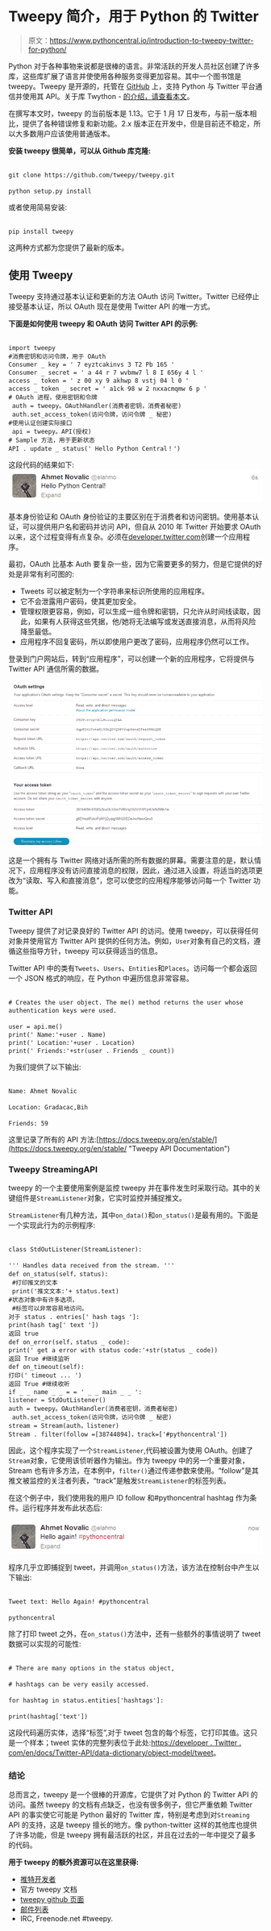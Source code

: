 # Tweepy 简介，用于 Python 的 Twitter

> 原文：<https://www.pythoncentral.io/introduction-to-tweepy-twitter-for-python/>

Python 对于各种事物来说都是很棒的语言。非常活跃的开发人员社区创建了许多库，这些库扩展了语言并使使用各种服务变得更加容易。其中一个图书馆是 tweepy。Tweepy 是开源的，托管在 [GitHub](https://github.com/tweepy/tweepy "Tweepy - Twitter for Python") 上，支持 Python 与 Twitter 平台通信并使用其 API。关于库 Twython - [的介绍，请查看本文](https://www.pythoncentral.io/how-to-use-the-twython-twitter-python-library/ "How to Use the Twython Python library")。

在撰写本文时，tweepy 的当前版本是 1.13。它于 1 月 17 日发布，与前一版本相比，提供了各种错误修复和新功能。2.x 版本正在开发中，但是目前还不稳定，所以大多数用户应该使用普通版本。

**安装 tweepy 很简单，可以从 Github 库克隆:**

```

git clone https://github.com/tweepy/tweepy.git

python setup.py install

```

或者使用简易安装:

```

pip install tweepy

```

这两种方式都为您提供了最新的版本。

## **使用 Tweepy**

Tweepy 支持通过基本认证和更新的方法 OAuth 访问 Twitter。Twitter 已经停止接受基本认证，所以 OAuth 现在是使用 Twitter API 的唯一方式。

**下面是如何使用 tweepy 和 OAuth 访问 Twitter API 的示例:**

```

import tweepy
#消费密钥和访问令牌，用于 OAuth
Consumer _ key = ' 7 eyztcakinvs 3 T2 Pb 165 '
Consumer _ secret = ' a 44 r 7 wvbmw7 l 8 I 656y 4 l '
access _ token = ' z 00 xy 9 akhwp 8 vstj 04 l 0 '
access _ token _ secret = ' a1ck 98 w 2 nxxacmqmw 6 p '
# OAuth 进程，使用密钥和令牌
 auth = tweepy。OAuthHandler(消费者密钥，消费者秘密)
 auth.set_access_token(访问令牌，访问令牌 _ 秘密)
#使用认证创建实际接口
 api = tweepy。API(授权)
# Sample 方法，用于更新状态
API . update _ status(' Hello Python Central！')

```

这段代码的结果如下:
![Tweepy Hello World Status](img/d9970933f8a5f76c334d9726bf95d68d.png)

基本身份验证和 OAuth 身份验证的主要区别在于消费者和访问密钥。使用基本认证，可以提供用户名和密码并访问 API，但自从 2010 年 Twitter 开始要求 OAuth 以来，这个过程变得有点复杂。必须在[developer.twitter.com](https://developer.twitter.com/en "Twitter for Developers")创建一个应用程序。

最初，OAuth 比基本 Auth 要复杂一些，因为它需要更多的努力，但是它提供的好处是非常有利可图的:

*   Tweets 可以被定制为一个字符串来标识所使用的应用程序。
*   它不会泄露用户密码，使其更加安全。
*   管理权限更容易，例如，可以生成一组令牌和密钥，只允许从时间线读取，因此，如果有人获得这些凭据，他/她将无法编写或发送直接消息，从而将风险降至最低。
*   应用程序不回复密码，所以即使用户更改了密码，应用程序仍然可以工作。

登录到门户网站后，转到“应用程序”，可以创建一个新的应用程序，它将提供与 Twitter API 通信所需的数据。

![Twiter OAuth Dashboard](img/9f6a522bf12f745fb6c530053fea4d3b.png)

这是一个拥有与 Twitter 网络对话所需的所有数据的屏幕。需要注意的是，默认情况下，应用程序没有访问直接消息的权限，因此，通过进入设置，将适当的选项更改为“读取、写入和直接消息”，您可以使您的应用程序能够访问每一个 Twitter 功能。

### **Twitter API**

Tweepy 提供了对记录良好的 Twitter API 的访问。使用 tweepy，可以获得任何对象并使用官方 Twitter API 提供的任何方法。例如，`User`对象有自己的文档，遵循这些指导方针，tweepy 可以获得适当的信息。

Twitter API 中的类有`Tweets`、`Users`、`Entities`和`Places`。访问每一个都会返回一个 JSON 格式的响应，在 Python 中遍历信息非常容易。

```

# Creates the user object. The me() method returns the user whose authentication keys were used.

user = api.me()
print(' Name:'+user . Name)
print(' Location:'+user . Location)
print(' Friends:'+str(user . Friends _ count))

```

为我们提供了以下输出:

```

Name: Ahmet Novalic

Location: Gradacac,Bih

Friends: 59

```

这里记录了所有的 API 方法:[https://docs.tweepy.org/en/stable/](https://docs.tweepy.org/en/stable/ "Tweepy API Documentation")

### **Tweepy StreamingAPI**

tweepy 的一个主要使用案例是监控 tweepy 并在事件发生时采取行动。其中的关键组件是`StreamListener`对象，它实时监控并捕捉推文。

`StreamListener`有几种方法，其中`on_data()`和`on_status()`是最有用的。下面是一个实现此行为的示例程序:

```

class StdOutListener(StreamListener):

''' Handles data received from the stream. '''
def on_status(self，status): 
 #打印推文的文本
 print('推文文本:'+ status.text)
#状态对象中有许多选项，
 #标签可以非常容易地访问。
对于 status . entries[' hash tags ']:
print(hash tag[' text '])
返回 true
def on_error(self，status _ code):
print(' get a error with status code:'+str(status _ code))
返回 True #继续监听
def on_timeout(self): 
打印(' timeout ... ')
返回 True #继续收听
if _ _ name _ _ = = ' _ _ main _ _ ':
listener = StdOutListener()
auth = tweepy。OAuthHandler(消费者密钥，消费者秘密)
 auth.set_access_token(访问令牌，访问令牌 _ 秘密)
stream = Stream(auth，listener)
Stream . filter(follow =[38744894]，track=['#pythoncentral']) 

```

因此，这个程序实现了一个`StreamListener`,代码被设置为使用 OAuth。创建了`Stream`对象，它使用该侦听器作为输出。作为 tweepy 中的另一个重要对象，Stream 也有许多方法，在本例中，`filter()`通过传递参数来使用。“follow”是其推文被监控的关注者列表，“track”是触发`StreamListener`的标签列表。

在这个例子中，我们使用我的用户 ID follow 和#pythoncentral hashtag 作为条件。运行程序并发布此状态后:

![Tweepy "Hello World" with hashtag](img/bfe0d4e4e5f2e2468597e57d177b06c4.png)

程序几乎立即捕捉到 tweet，并调用`on_status()`方法，该方法在控制台中产生以下输出:

```

Tweet text: Hello Again! #pythoncentral

pythoncentral

```

除了打印 tweet 之外，在`on_status()`方法中，还有一些额外的事情说明了 tweet 数据可以实现的可能性:

```

# There are many options in the status object,

# hashtags can be very easily accessed.

for hashtag in status.entities['hashtags']:

print(hashtag['text'])

```

这段代码遍历实体，选择“标签”,对于 tweet 包含的每个标签，它打印其值。这只是一个样本；tweet 实体的完整列表位于此处:[https://developer . Twitter . com/en/docs/Twitter-API/data-dictionary/object-model/tweet](https://developer.twitter.com/en/docs/twitter-api/data-dictionary/object-model/tweet "Tweet Entities Documentation")。

### **结论**

总而言之，tweepy 是一个很棒的开源库，它提供了对 Python 的 Twitter API 的访问。虽然 tweepy 的文档有点缺乏，也没有很多例子，但它严重依赖 Twitter API 的事实使它可能是 Python 最好的 Twitter 库，特别是考虑到对`Streaming` API 的支持，这是 tweepy 擅长的地方。像 python-twitter 这样的其他库也提供了许多功能，但是 tweepy 拥有最活跃的社区，并且在过去的一年中提交了最多的代码。

**用于 tweepy 的额外资源可以在这里获得:**

*   [推特开发者](https://developer.twitter.com/en "Twitter Developer Portal")
*   官方 tweepy 文档
*   [tweepy github 页面](https://github.com/tweepy/tweepy/ "tweepy GitHub page")
*   [邮件列表](https://groups.google.com/g/tweepy "tweepy mailing list")
*   IRC, Freenode.net #tweepy.